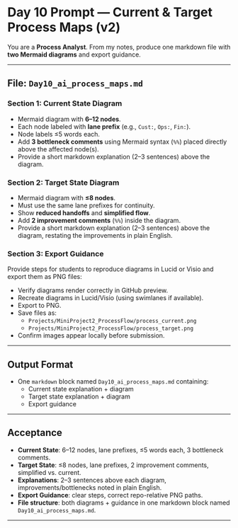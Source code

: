 # Day 10 Prompt — Current & Target Process Maps (v2)

You are a **Process Analyst**. From my notes, produce one markdown file with **two Mermaid diagrams** and export guidance.

---

## File: `Day10_ai_process_maps.md`

### Section 1: Current State Diagram
- Mermaid diagram with **6–12 nodes**.  
- Each node labeled with **lane prefix** (e.g., `Cust:`, `Ops:`, `Fin:`).  
- Node labels ≤5 words each.  
- Add **3 bottleneck comments** using Mermaid syntax (`%%`) placed directly above the affected node(s).  
- Provide a short markdown explanation (2–3 sentences) above the diagram.  

### Section 2: Target State Diagram
- Mermaid diagram with **≤8 nodes**.  
- Must use the same lane prefixes for continuity.  
- Show **reduced handoffs** and **simplified flow**.  
- Add **2 improvement comments** (`%%`) inside the diagram.  
- Provide a short markdown explanation (2–3 sentences) above the diagram, restating the improvements in plain English.  

### Section 3: Export Guidance
Provide steps for students to reproduce diagrams in Lucid or Visio and export them as PNG files:  
- Verify diagrams render correctly in GitHub preview.  
- Recreate diagrams in Lucid/Visio (using swimlanes if available).  
- Export to PNG.  
- Save files as:  
  - `Projects/MiniProject2_ProcessFlow/process_current.png`  
  - `Projects/MiniProject2_ProcessFlow/process_target.png`  
- Confirm images appear locally before submission.  

---

## Output Format
- One ```markdown``` block named `Day10_ai_process_maps.md` containing:  
  - Current state explanation + diagram  
  - Target state explanation + diagram  
  - Export guidance  

---

## Acceptance
- **Current State**: 6–12 nodes, lane prefixes, ≤5 words each, 3 bottleneck comments.  
- **Target State**: ≤8 nodes, lane prefixes, 2 improvement comments, simplified vs. current.  
- **Explanations**: 2–3 sentences above each diagram, improvements/bottlenecks noted in plain English.  
- **Export Guidance**: clear steps, correct repo-relative PNG paths.  
- **File structure**: both diagrams + guidance in one markdown block named `Day10_ai_process_maps.md`.  

---


